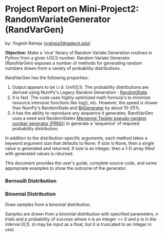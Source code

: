 # Project Report on Mini-Project2: RandomVariateGenerator (RandVarGen)

by: Yogesh Raheja (yraheja3@gatech.edu)

**Objective:** Make a 'nice' library of Random Variate Generation routines in Python from a given U(0,1) number. Random Variate Generator (RandVarGen) exposes a number of methods for generating random numbers drawn from a variety of probability distributions. 

RandVarGen has the following properties:
1. Output appears to be i.i.d. Unif(0,1). The probability distributions are derived using NumPy's Legacy Random Generation - [RandomState](https://numpy.org/doc/stable/reference/random/legacy.html#numpy.random.RandomState "RandomState").
2. It is fast. The code uses highly-optimized math formula's to minimize resource intensive functions like log(), etc. However, the speed is slower than NumPy's RandomState and [BitGenerator](https://numpy.org/doc/stable/reference/random/generator.html "BitGenerator") by about 10-25%. 
3. It has the ability to reproduce any sequence it generates. RandVarGen uses a seed and RandomStates [Mersenne Twister pseudo-random number generator (PRNG)](https://en.wikipedia.org/wiki/Mersenne_Twister "Mersenne Twister") to generate a 'sequence' of required probability distribution.

In addition to the distribution-specific arguments, each method takes a keyword argument size that defaults to None. If size is None, then a single value is generated and returned. If size is an integer, then a 1-D array filled with generated values is returned.

This document provides the user's guide, complete source code, and some appropriate examples to show the outcome of the generator.

### Bernoulli Distribution

### Binomial Distribution
Draw samples from a binomial distribution.

Samples are drawn from a binomial distribution with specified parameters, n trials and p probability of success where n is an integer >= 0 and p is in the interval [0,1]. (n may be input as a float, but it is truncated to an integer in use)

